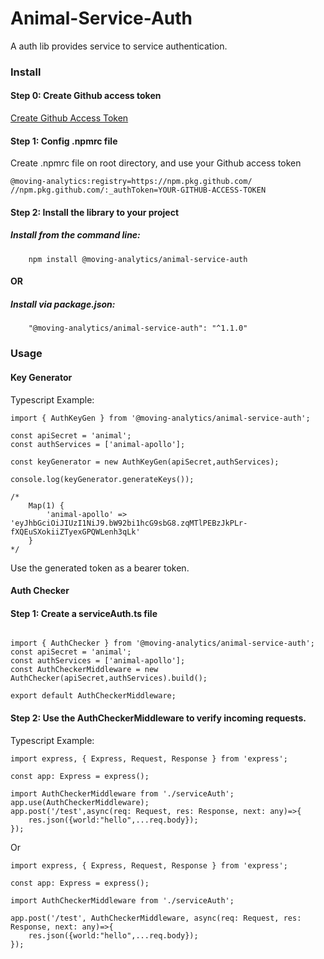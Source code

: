 # Animal-Service-Auth
A auth lib provides service to service authentication.
### Install

#### Step 0: Create Github access token

[Create Github Access Token](https://docs.github.com/en/enterprise-server@3.4/authentication/keeping-your-account-and-data-secure/creating-a-personal-access-token)

#### Step 1: Config .npmrc file

Create .npmrc file on root directory, and use your Github access token
```
@moving-analytics:registry=https://npm.pkg.github.com/
//npm.pkg.github.com/:_authToken=YOUR-GITHUB-ACCESS-TOKEN
```

#### Step 2: Install the library to your project
#####  Install from the command line:
```
    npm install @moving-analytics/animal-service-auth
```

#### OR
#####  Install via package.json:
```
    "@moving-analytics/animal-service-auth": "^1.1.0"
```

### Usage

#### Key Generator

Typescript Example:
```
import { AuthKeyGen } from '@moving-analytics/animal-service-auth';

const apiSecret = 'animal';
const authServices = ['animal-apollo'];

const keyGenerator = new AuthKeyGen(apiSecret,authServices);

console.log(keyGenerator.generateKeys());

/*
    Map(1) {
        'animal-apollo' => 'eyJhbGciOiJIUzI1NiJ9.bW92bi1hcG9sbG8.zqMTlPEBzJkPLr-fXQEuSXokiiZTyexGPQWLenh3qLk'
    }
*/
```

Use the generated token as a bearer token.
#### Auth Checker

#### Step 1: Create a serviceAuth.ts file

```

import { AuthChecker } from '@moving-analytics/animal-service-auth';
const apiSecret = 'animal';
const authServices = ['animal-apollo'];
const AuthCheckerMiddleware = new AuthChecker(apiSecret,authServices).build();

export default AuthCheckerMiddleware;

```

#### Step 2: Use the AuthCheckerMiddleware to verify incoming requests.

Typescript Example:
```
import express, { Express, Request, Response } from 'express';

const app: Express = express();

import AuthCheckerMiddleware from './serviceAuth';
app.use(AuthCheckerMiddleware);
app.post('/test',async(req: Request, res: Response, next: any)=>{
    res.json({world:"hello",...req.body});
});

```

Or

```
import express, { Express, Request, Response } from 'express';

const app: Express = express();

import AuthCheckerMiddleware from './serviceAuth';

app.post('/test', AuthCheckerMiddleware, async(req: Request, res: Response, next: any)=>{
    res.json({world:"hello",...req.body});
});

```

